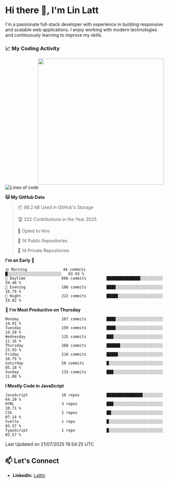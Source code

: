 # Hi there 👋, I'm Lin Latt

I'm a passionate full-stack developer with experience in building responsive and scalable web applications. I enjoy working with modern technologies and continuously learning to improve my skills.

### 📈 My Coding Activity 
<img src="https://github.com/user-attachments/assets/6cec4854-3eec-4600-9120-9be1d3cb2bfe"  width="400px" align="right">

<!--START_SECTION:waka-->
![Lines of code](https://img.shields.io/badge/From%20Hello%20World%20I%27ve%20Written-490.9%20thousand%20lines%20of%20code-blue)

**🐱 My GitHub Data** 

> 📦 88.2 kB Used in GitHub's Storage 
 > 
> 🏆 232 Contributions in the Year 2025
 > 
> 💼 Opted to Hire
 > 
> 📜 14 Public Repositories 
 > 
> 🔑 14 Private Repositories 
 > 
**I'm an Early 🐤** 

```text
🌞 Morning                44 commits          █░░░░░░░░░░░░░░░░░░░░░░░░   03.93 % 
🌆 Daytime                666 commits         ███████████████░░░░░░░░░░   59.46 % 
🌃 Evening                188 commits         ████░░░░░░░░░░░░░░░░░░░░░   16.79 % 
🌙 Night                  222 commits         █████░░░░░░░░░░░░░░░░░░░░   19.82 % 
```
📅 **I'm Most Productive on Thursday** 

```text
Monday                   167 commits         ████░░░░░░░░░░░░░░░░░░░░░   14.91 % 
Tuesday                  159 commits         ████░░░░░░░░░░░░░░░░░░░░░   14.20 % 
Wednesday                125 commits         ███░░░░░░░░░░░░░░░░░░░░░░   11.16 % 
Thursday                 268 commits         ██████░░░░░░░░░░░░░░░░░░░   23.93 % 
Friday                   210 commits         █████░░░░░░░░░░░░░░░░░░░░   18.75 % 
Saturday                 58 commits          █░░░░░░░░░░░░░░░░░░░░░░░░   05.18 % 
Sunday                   133 commits         ███░░░░░░░░░░░░░░░░░░░░░░   11.88 % 
```


**I Mostly Code in JavaScript** 

```text
JavaScript               18 repos            ████████████████░░░░░░░░░   64.29 % 
HTML                     3 repos             ███░░░░░░░░░░░░░░░░░░░░░░   10.71 % 
CSS                      2 repos             ██░░░░░░░░░░░░░░░░░░░░░░░   07.14 % 
Svelte                   1 repo              █░░░░░░░░░░░░░░░░░░░░░░░░   03.57 % 
TypeScript               1 repo              █░░░░░░░░░░░░░░░░░░░░░░░░   03.57 % 
```




 Last Updated on 21/07/2025 18:54:25 UTC
<!--END_SECTION:waka-->

## 📫 Let's Connect

- **LinkedIn:** [Lattln](https://linkedin.com/in/lin-latt)
<!-- - **Portfolio:** [Your Portfolio](https://yourportfolio.com) -->
